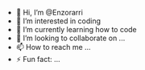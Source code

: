 - 👋 Hi, I’m @Enzorarri
- 👀 I’m interested in coding
- 🌱 I’m currently learning how to code
- 💞️ I’m looking to collaborate on ...
- 📫 How to reach me ...
- ⚡ Fun fact: ...

<!---
Enzorarri/Enzorarri is a ✨ special ✨ repository because its `README.md` (this file) appears on your GitHub profile.
You can click the Preview link to take a look at your changes.
--->
